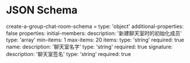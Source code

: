 # JSON Schema
create-a-group-chat-room-schema =
  type: 'object'
  additional-properties: false
  properties:
    initial-members:
      description: '新建聊天室时的初始化成员'
      type: 'array'
      min-items: 1
      max-items: 20
      items:
        type: 'string'
      required: true
    name:
      description: '聊天室名字'
      type: 'string'
      required: true
    signature:
      description: '聊天室签名'
      type: 'string'
      required: true
